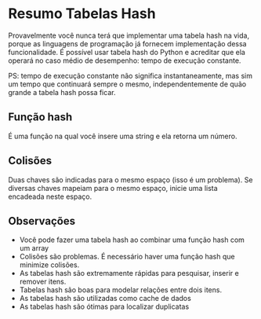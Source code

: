 # Resumo Tabelas Hash

Provavelmente você nunca terá que implementar uma tabela hash na vida, porque as linguagens de programação já fornecem implementação dessa funcionalidade.
É possível usar tabela hash do Python e acreditar que ela operará no caso médio de desempenho: tempo de execução constante.

PS: tempo de execução constante não significa instantaneamente, mas sim um tempo que continuará sempre o mesmo, independentemente de quão grande a tabela hash possa ficar.

## Função hash

É uma função na qual você insere uma string e ela retorna um número.

## Colisões

Duas chaves são indicadas para o mesmo espaço (isso é um problema). Se diversas chaves mapeiam para o mesmo espaço, inicie uma lista encadeada neste espaço. 

## Observações

- Você pode fazer uma tabela hash ao combinar uma função hash com um array
- Colisões são problemas. É necessário haver uma função hash que minimize colisões. 
- As tabelas hash são extremamente rápidas para pesquisar, inserir e remover itens.
- Tabelas hash são boas para modelar relações entre dois itens.
- As tabelas hash são utilizadas como cache de dados
- As tabelas hash são ótimas para localizar duplicatas